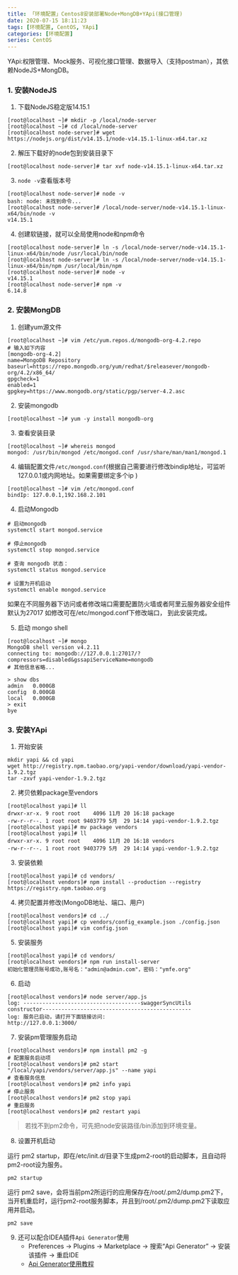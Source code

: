 ```yaml
---
title: 「环境配置」Centos8安装部署Node+MongDB+YApi(接口管理)
date: 2020-07-15 18:11:23
tags: [环境配置, CentOS, YApi]
categories: [环境配置]
series: CentOS
---
```


YApi:权限管理、Mock服务、可视化接口管理、数据导入（支持postman），其依赖NodeJS+MongDB。<!-- more -->

### 1. 安装NodeJS

1. 下载NodeJS稳定版14.15.1

``` shell
[root@localhost ~]# mkdir -p /local/node-server
[root@localhost ~]# cd /local/node-server
[root@localhost node-server]# wget https://nodejs.org/dist/v14.15.1/node-v14.15.1-linux-x64.tar.xz
```

2. 解压下载好的node包到安装目录下

``` shell
[root@localhost node-server]# tar xvf node-v14.15.1-linux-x64.tar.xz
```

3. `node -v`查看版本号

``` shell
[root@localhost node-server]# node -v
bash: node: 未找到命令...
[root@localhost node-server]# /local/node-server/node-v14.15.1-linux-x64/bin/node -v
v14.15.1
```

4. 创建软链接，就可以全局使用node和npm命令

``` shell
[root@localhost node-server]# ln -s /local/node-server/node-v14.15.1-linux-x64/bin/node /usr/local/bin/node
[root@localhost node-server]# ln -s /local/node-server/node-v14.15.1-linux-x64/bin/npm /usr/local/bin/npm
[root@localhost node-server]# node -v
v14.15.1
[root@localhost node-server]# npm -v
6.14.8
```


### 2. 安装MongDB
1. 创建yum源文件

``` shell
[root@localhost ~]# vim /etc/yum.repos.d/mongodb-org-4.2.repo
# 输入如下内容
[mongodb-org-4.2]  
name=MongoDB Repository  
baseurl=https://repo.mongodb.org/yum/redhat/$releasever/mongodb-org/4.2/x86_64/  
gpgcheck=1  
enabled=1  
gpgkey=https://www.mongodb.org/static/pgp/server-4.2.asc
```

2. 安装mongodb

``` shell
[root@localhost ~]# yum -y install mongodb-org
```

3. 查看安装目录

``` shell
[root@localhost ~]# whereis mongod
mongod: /usr/bin/mongod /etc/mongod.conf /usr/share/man/man1/mongod.1
```

4. 编辑配置文件`/etc/mongod.conf`(根据自己需要进行修改bindip地址，可监听127.0.0.1或内网地址。如果需要绑定多个ip )

``` shell
[root@localhost ~]# vim /etc/mongod.conf
bindIp: 127.0.0.1,192.168.2.101
```

4. 启动Mongodb

``` shell
# 启动mongodb
systemctl start mongod.service

# 停止mongodb
systemctl stop mongod.service

# 查询 mongodb 状态：
systemctl status mongod.service

# 设置为开机启动
systemctl enable mongod.service
```

如果在不同服务器下访问或者修改端口需要配置防火墙或者阿里云服务器安全组件 默认为27017 如修改可在/etc/mongod.conf下修改端口，
到此安装完成。

5. 启动 mongo shell

``` shell
[root@localhost ~]# mongo
MongoDB shell version v4.2.11
connecting to: mongodb://127.0.0.1:27017/?compressors=disabled&gssapiServiceName=mongodb
# 其他信息省略...

> show dbs
admin   0.000GB
config  0.000GB
local   0.000GB
> exit
bye
```


### 3. 安装YApi
1. 开始安装

``` shell
mkdir yapi && cd yapi
wget http://registry.npm.taobao.org/yapi-vendor/download/yapi-vendor-1.9.2.tgz
tar -zxvf yapi-vendor-1.9.2.tgz
```

2. 拷贝依赖package至vendors

``` shell
[root@localhost yapi]# ll
drwxr-xr-x. 9 root root    4096 11月 20 16:18 package
-rw-r--r--. 1 root root 9403779 5月  29 14:14 yapi-vendor-1.9.2.tgz
[root@localhost yapi]# mv package vendors
[root@localhost yapi]# ll
drwxr-xr-x. 9 root root    4096 11月 20 16:18 vendors
-rw-r--r--. 1 root root 9403779 5月  29 14:14 yapi-vendor-1.9.2.tgz
```

3. 安装依赖

``` shell
[root@localhost yapi]# cd vendors/
[root@localhost vendors]# npm install --production --registry https://registry.npm.taobao.org
```

4. 拷贝配置并修改(MongoDB地址、端口、用户)

``` shell
[root@localhost vendors]# cd ../
[root@localhost yapi]# cp vendors/config_example.json ./config.json
[root@localhost yapi]# vim config.json
```

5. 安装服务

``` shell
[root@localhost yapi]# cd vendors/
[root@localhost vendors]# npm run install-server
初始化管理员账号成功,账号名："admin@admin.com"，密码："ymfe.org"
```

6. 启动

``` shell
[root@localhost vendors]# node server/app.js
log: -------------------------------------swaggerSyncUtils constructor-----------------------------------------------
log: 服务已启动，请打开下面链接访问: 
http://127.0.0.1:3000/
```

7. 安装pm管理服务启动

``` shell
[root@localhost vendors]# npm install pm2 -g
# 配置服务启动项
[root@localhost vendors]# pm2 start "/local/yapi/vendors/server/app.js" --name yapi
# 查看服务信息
[root@localhost vendors]# pm2 info yapi
# 停止服务
[root@localhost vendors]# pm2 stop yapi
# 重启服务
[root@localhost vendors]# pm2 restart yapi
```

> 若找不到pm2命令，可先把node安装路径/bin添加到环境变量。

8. 设置开机启动

运行 pm2 startup，即在/etc/init.d/目录下生成pm2-root的启动脚本，且自动将pm2-root设为服务。
``` shell
pm2 startup
```

运行 pm2 save，会将当前pm2所运行的应用保存在/root/.pm2/dump.pm2下，当开机重启时，运行pm2-root服务脚本，并且到/root/.pm2/dump.pm2下读取应用并启动。
``` shell
pm2 save
```

9. 还可以配合IDEA插件`Api Generator`使用
    + Preferences → Plugins → Marketplace → 搜索“Api Generator” → 安装该插件 → 重启IDE
    + [Api Generator使用教程](http://forgus.vicp.io/2019/10/28/Api_Generator_introduction/)
